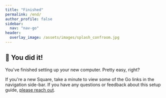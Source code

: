 ```yaml
---
title: "Finished"
permalink: /end/
author_profile: false
sidebar:
  nav: "nav-go"
header:
  overlay_image: /assets/images/splash_confroom.jpg
---
```


## 🏁 You did it! 
You've finished setting up your new computer. Pretty easy, right?

If you're a new Square, take a minute to view some of the Go links in the navigation side-bar. If you have any questions or feedback about this setup guide, [please reach out](/help).
